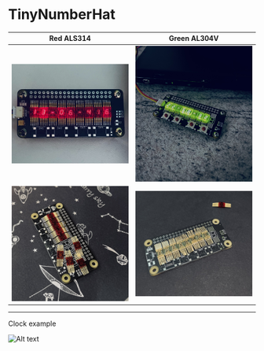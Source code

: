 # TinyNumberHat 




<!-- ![Alt text](TinyNumberHat_front.png)

![Alt text](TinyNumberHat_back.png)
  -->
 



Red ALS314         |  Green AL304V 
:-------------------------:|:-------------------------:
<img src="images/IMG_4552.jpeg" width="400"  />  |  <img src="images/IMG_4527.jpeg" width="400"/>
  <img src="images/IMG_4538.jpeg" width="400"/>                                              | <img src="images/IMG_4518.jpeg" width="400"/>
<hr>
Clock example

<p float='left'>
    
 ![Alt text](images/IMG_4529.gif)   
</p>

<!-- # Build  -->


<!--img src="images/IMG_4520.jpeg" width="400"/-->



